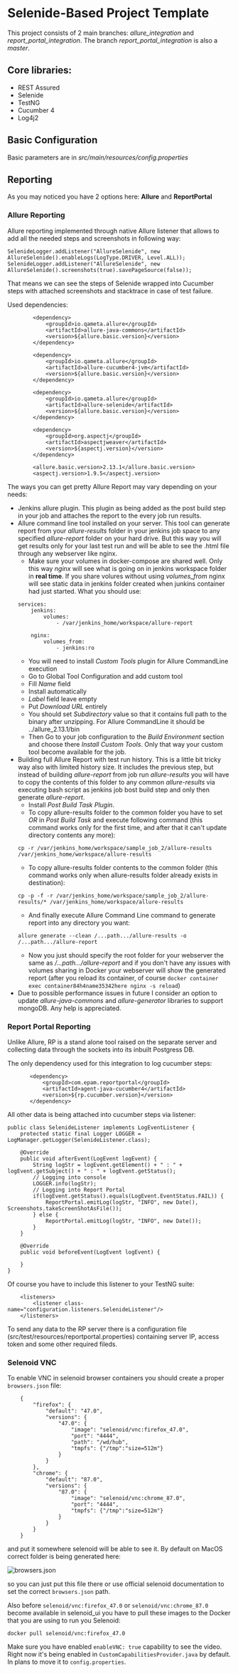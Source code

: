 # Selenide-Based Project Template
This project consists of 2 main branches: _allure_integration_ and _report_portal_integration_. The branch _report_portal_integration_ is also a _master_.

## Core libraries:
* REST Assured
* Selenide
* TestNG
* Cucumber 4
* Log4j2

## Basic Configuration
Basic parameters are in _src/main/resources/config.properties_

## Reporting
As you may noticed you have 2 options here: **Allure** and **ReportPortal**

### Allure Reporting
Allure reporting implemented through native Allure listener that allows to add all the needed steps and screenshots in following way:
```
SelenideLogger.addListener("AllureSelenide", new AllureSelenide().enableLogs(LogType.DRIVER, Level.ALL));
SelenideLogger.addListener("AllureSelenide", new AllureSelenide().screenshots(true).savePageSource(false));
```

That means we can see the steps of Selenide wrapped into Cucumber steps with attached screenshots and stacktrace in case of test failure.

Used dependencies:
```
        <dependency>
            <groupId>io.qameta.allure</groupId>
            <artifactId>allure-java-commons</artifactId>
            <version>${allure.basic.version}</version>
        </dependency>

        <dependency>
            <groupId>io.qameta.allure</groupId>
            <artifactId>allure-cucumber4-jvm</artifactId>
            <version>${allure.basic.version}</version>
        </dependency>

        <dependency>
            <groupId>io.qameta.allure</groupId>
            <artifactId>allure-selenide</artifactId>
            <version>${allure.basic.version}</version>
        </dependency>

        <dependency>
            <groupId>org.aspectj</groupId>
            <artifactId>aspectjweaver</artifactId>
            <version>${aspectj.version}</version>
        </dependency>
```

```
        <allure.basic.version>2.13.1</allure.basic.version>
        <aspectj.version>1.9.5</aspectj.version>
```

The ways you can get pretty Allure Report may vary depending on your needs: 
* Jenkins allure plugin. This plugin as being added as the post build step in your job and attaches the report to the every job run results.
* Allure command line tool installed on your server. This tool can generate report from your _allure-results_ folder in your jenkins job space to any specified _allure-report_ folder on your hard drive. But this way you will get results only for your last test run and will be able to see the .html file through any webserver like nginx. 
    * Make sure your volumes in docker-compose are shared well. Only this way _nginx_ will see what is going on in jenkins workspace folder in **real time**. If you share volures without using _volumes_from_ nginx will see static data in jenkins folder created when junkins container had just started. What you should use:
    ```
    services:
        jenkins:
            volumes:
                - /var/jenkins_home/workspace/allure-report
        
        nginx:
            volumes_from:
                - jenkins:ro
    ```
    * You will need to install _Custom Tools_ plugin for Allure CommandLine execution
    * Go to Global Tool Configuration and add custom tool 
    * Fill _Name_ field
    * Install automatically 
    * _Label_ field leave empty
    * Put _Download URL_ entirely
    * You should set _Subdirectory_ value so that it contains full path to the binary after unzipping. For Allure CommandLine it should be ../allure_2.13.1/bin
    * Then Go to your job configuration to the _Build Environment_ section and choose there _Install Custom Tools_. Only that way your custom tool become available for the job. 
* Building full Allure Report with test run history. This is a little bit tricky way also with limited history size. It includes the previous step, but instead of building _allure-report_ from job run _allure-results_ you will have to copy the contents of this folder to any common _allure-results_ via executing bash script as jenkins job bost build step and only then generate _allure-report_.
    * Install _Post Build Task Plugin_.
    * To copy allure-results folder to the common folder you have to set _OR_ in _Post Build Task_ and execute following command (this command works only for the first time, and after that it can't update directory contents any more):
    ```
    cp -r /var/jenkins_home/workspace/sample_job_2/allure-results /var/jenkins_home/workspace/allure-results
    ```
    * To copy allure-results folder contents to the common folder (this command works only when allure-results folder already exists in destination):
    ```
    cp -p -f -r /var/jenkins_home/workspace/sample_job_2/allure-results/* /var/jenkins_home/workspace/allure-results
    ```
    * And finally execute Allure Command Line command to generate report into any directory you want:
    ```
    allure generate --clean /...path.../allure-results -o /...path.../allure-report
    ```
    * Now you just should specify the root folder for your webserver the same as _/...path.../allure-report_ and if you don't have any issues with volumes sharing in Docker your webserver will show the generated report (after you reload its container, of course `docker container exec container84h4name35342here nginx -s reload`)
* Due to possible performance issues in future I consider an option to update _allure-java-commons_ and _allure-generator_ libraries to support mongoDB. Any help is appreciated.

### Report Portal Reporting
Unlike Allure, RP is a stand alone tool raised on the separate server and collecting data through the sockets into its inbuilt Postgress DB.
 
 The only dependency used for this integration to log cucumber steps:
 
 ```
        <dependency>
            <groupId>com.epam.reportportal</groupId>
            <artifactId>agent-java-cucumber4</artifactId>
            <version>${rp.cucumber.version}</version>
        </dependency>
```
All other data is being attached into cucumber steps via listener:
```
public class SelenideListener implements LogEventListener {
    protected static final Logger LOGGER = LogManager.getLogger(SelenideListener.class);

    @Override
    public void afterEvent(LogEvent logEvent) {
        String logStr = logEvent.getElement() + " : " + logEvent.getSubject() + " : " + logEvent.getStatus();
        // Logging into console
        LOGGER.info(logStr);
        // Logging into Report Portal
        if(logEvent.getStatus().equals(LogEvent.EventStatus.FAIL)) {
            ReportPortal.emitLog(logStr, "INFO", new Date(), Screenshots.takeScreenShotAsFile());
        } else {
            ReportPortal.emitLog(logStr, "INFO", new Date());
        }
    }

    @Override
    public void beforeEvent(LogEvent logEvent) {

    }
}
```

Of course you have to include this listener to your TestNG suite:

```
    <listeners>
        <listener class-name="configuration.listeners.SelenideListener"/>
    </listeners>
```

To send any data to the RP server there is a configuration file (src/test/resources/reportportal.properties) containing server IP, access token and some other required fileds.

### Selenoid VNC

To enable VNC in selenoid browser containers you should create a proper `browsers.json` file:

```
    {
    	"firefox": {
    		"default": "47.0",
    		"versions": {
    			"47.0": {
    				"image": "selenoid/vnc:firefox_47.0",
    				"port": "4444",
    				"path": "/wd/hub",
    				"tmpfs": {"/tmp":"size=512m"}
    			}
    		}
    	},
    	"chrome": {
    		"default": "87.0",
    		"versions": {
    			"87.0": {
    				"image": "selenoid/vnc:chrome_87.0",
    				"port": "4444",
    				"tmpfs": {"/tmp":"size=512m"}
    			}
    		}
    	}
    }
```
and put it somewhere selenoid will be able to see it. By default on MacOS correct folder is being generated here:

![browsers.json](src/main/resources/img/browsers-json.png)

so you can just put this file there or use official selenoid documentation to set the correct `browsers.json` path.

Also before `selenoid/vnc:firefox_47.0` or `selenoid/vnc:chrome_87.0` become available in selenoid_ui you have to pull these images to the Docker that you are using to run you Selenoid:

`docker pull selenoid/vnc:firefox_47.0`

Make sure you have enabled `enableVNC: true` capability to see the video. Right now it's being enabled in `CustomCapabilitiesProvider.java` by default. In plans to move it to `config.properties`.